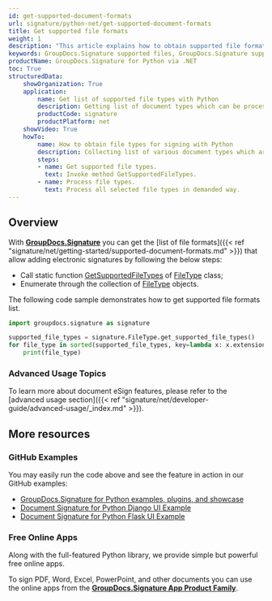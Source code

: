 ```yaml
---
id: get-supported-document-formats
url: signature/python-net/get-supported-document-formats
title: Get supported file formats
weight: 1
description: "This article explains how to obtain supported file formats list for PDF, Words, Spreadsheet or Presentation document types when working with GroupDocs.Signature for Python via .NET within your Python applications."
keywords: GroupDocs.Signature supported files, GroupDocs.Signature supported documents, GroupDocs.Signature PDF files, GroupDocs.Signature Words files, GroupDocs.Signature Presentation files, GroupDocs.Signature Spreadsheet files
productName: GroupDocs.Signature for Python via .NET 
toc: True
structuredData:
    showOrganization: True
    application:    
        name: Get list of supported file types with Python    
        description: Getting list of document types which can be processed using Python language and GroupDocs.Signature for Python via .NET APIs
        productCode: signature
        productPlatform: net 
    showVideo: True
    howTo:
        name: How to obtain file types for signing with Python 
        description: Collecting list of various document types which are suitable for signing in Python
        steps:
        - name: Get supported file types.
          text: Invoke method GetSupportedFileTypes. 
        - name: Process file types.
          text: Process all selected file types in demanded way. 
---
```


## Overview

With [**GroupDocs.Signature**](https://products.groupdocs.com/signature/python-net) you can get the [list of file formats]({{< ref "signature/net/getting-started/supported-document-formats.md" >}}) that allow adding electronic signatures by following the below steps:

* Call static function [GetSupportedFileTypes](https://reference.groupdocs.com/signature/python-net/groupdocs.signature.domain/filetype/getsupportedfiletypes) of [FileType](https://reference.groupdocs.com/signature/python-net/groupdocs.signature.domain/filetype) class;
* Enumerate through the collection of [FileType](https://reference.groupdocs.com/signature/python-net/groupdocs.signature.domain/filetype) objects.

The following code sample demonstrates how to get supported file formats list.

```python
import groupdocs.signature as signature

supported_file_types = signature.FileType.get_supported_file_types()
for file_type in sorted(supported_file_types, key=lambda x: x.extension):
    print(file_type)
```

### Advanced Usage Topics

To learn more about document eSign features, please refer to the [advanced usage section]({{< ref "signature/net/developer-guide/advanced-usage/_index.md" >}}).

## More resources

### GitHub Examples

You may easily run the code above and see the feature in action in our GitHub examples:

* [GroupDocs.Signature for Python examples, plugins, and showcase](https://github.com/groupdocs-signature/GroupDocs.Signature-for-Python)
* [Document Signature for Python Django UI Example](https://github.com/groupdocs-signature/GroupDocs.Signature-for-Python-Django)
* [Document Signature for Python Flask UI Example](https://github.com/groupdocs-signature/GroupDocs.Signature-for-Python-Flask)

### Free Online Apps

Along with the full-featured Python library, we provide simple but powerful free online apps.

To sign PDF, Word, Excel, PowerPoint, and other documents you can use the online apps from the **[GroupDocs.Signature App Product Family](https://products.groupdocs.app/signature/family)**.
